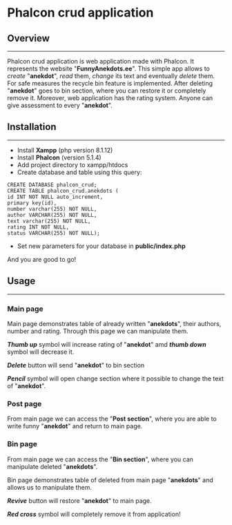 # Phalcon crud application

## Overview

___

Phalcon crud application is web application made with Phalcon. It represents the website "**FunnyAnekdots.ee**".
This simple app allows to *create* "**anekdot**", *read* them, *change* its text and eventually *delete* them.
For safe measures the recycle bin feature is implemented.
After deleting "**anekdot**" goes to bin section, where you can restore it or completely remove it.
Moreover, web application has the rating system. Anyone can give assessment to every "**anekdot**".

## Installation

___

* Install **Xampp** (php version 8.1.12)
* Install **Phalcon** (version 5.1.4)
* Add project directory to xampp/htdocs
* Create database and table using this query:
```
CREATE DATABASE phalcon_crud;
CREATE TABLE phalcon_crud.anekdots (
id INT NOT NULL auto_increment,
primary key(id),
number varchar(255) NOT NULL,
author VARCHAR(255) NOT NULL,
text varchar(255) NOT NULL,
rating INT NOT NULL,
status VARCHAR(255) NOT NULL);
```
* Set new parameters for your database in **public/index.php**

And you are good to go!

## Usage

___

### Main page

Main page demonstrates table of already written "**anekdots**", their authors, number and rating.
Through this page we can manipulate them.

***Thumb up*** symbol will increase rating of "**anekdot**" amd ***thumb down*** symbol will decrease it.

***Delete*** button will send "**anekdot**" to bin section

***Pencil*** symbol will open change section where it possible to change the text of "**anekdot**".

### Post page

From main page we can access the "**Post section**", where you are able to write funny "**anekdot**" and return to main page.

### Bin page

From main page we can access the "**Bin section**", where you can manipulate deleted "**anekdots**".

Bin page demonstrates table of deleted from main page "**anekdots**" and allows us to manipulate them.

***Revive*** button will restore "**anekdot**" to main page.

***Red cross*** symbol will completely remove it from application!
